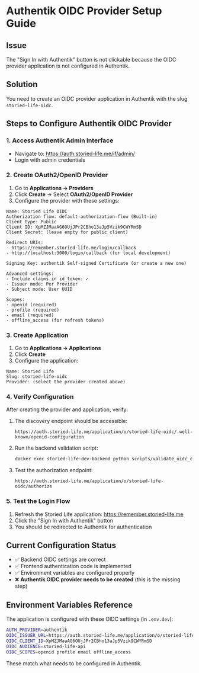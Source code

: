 # Authentik OIDC Provider Setup Guide

## Issue
The "Sign In with Authentik" button is not clickable because the OIDC provider application is not configured in Authentik.

## Solution
You need to create an OIDC provider application in Authentik with the slug `storied-life-oidc`.

## Steps to Configure Authentik OIDC Provider

### 1. Access Authentik Admin Interface
- Navigate to: https://auth.storied-life.me/if/admin/
- Login with admin credentials

### 2. Create OAuth2/OpenID Provider
1. Go to **Applications → Providers**
2. Click **Create** → Select **OAuth2/OpenID Provider**
3. Configure the provider with these settings:

```
Name: Storied Life OIDC
Authorization flow: default-authorization-flow (Built-in)
Client type: Public
Client ID: XpMZJMaaAG6OUjJPr2CBho13aJp5Vzik9CWYRmSD
Client Secret: (leave empty for public client)

Redirect URIs:
- https://remember.storied-life.me/login/callback
- http://localhost:3000/login/callback (for local development)

Signing Key: authentik Self-signed Certificate (or create a new one)

Advanced settings:
- Include claims in id_token: ✓
- Issuer mode: Per Provider
- Subject mode: User UUID

Scopes:
- openid (required)
- profile (required) 
- email (required)
- offline_access (for refresh tokens)
```

### 3. Create Application
1. Go to **Applications → Applications**
2. Click **Create**
3. Configure the application:

```
Name: Storied Life
Slug: storied-life-oidc
Provider: (select the provider created above)
```

### 4. Verify Configuration
After creating the provider and application, verify:

1. The discovery endpoint should be accessible:
   ```
   https://auth.storied-life.me/application/o/storied-life-oidc/.well-known/openid-configuration
   ```

2. Run the backend validation script:
   ```bash
   docker exec storied-life-dev-backend python scripts/validate_oidc_config.py
   ```

3. Test the authorization endpoint:
   ```
   https://auth.storied-life.me/application/o/storied-life-oidc/authorize
   ```

### 5. Test the Login Flow
1. Refresh the Storied Life application: https://remember.storied-life.me
2. Click the "Sign In with Authentik" button
3. You should be redirected to Authentik for authentication

## Current Configuration Status

- ✅ Backend OIDC settings are correct
- ✅ Frontend authentication code is implemented
- ✅ Environment variables are configured properly
- ❌ **Authentik OIDC provider needs to be created** (this is the missing step)

## Environment Variables Reference

The application is configured with these OIDC settings (in `.env.dev`):

```bash
AUTH_PROVIDER=authentik
OIDC_ISSUER_URL=https://auth.storied-life.me/application/o/storied-life-oidc/
OIDC_CLIENT_ID=XpMZJMaaAG6OUjJPr2CBho13aJp5Vzik9CWYRmSD
OIDC_AUDIENCE=storied-life-api
OIDC_SCOPES=openid profile email offline_access
```

These match what needs to be configured in Authentik.

